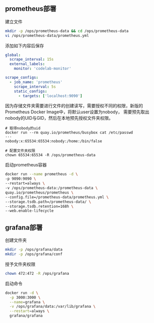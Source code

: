 ## prometheus部署
建立文件
```bash
mkdir -p /ops/prometheus-data && cd /ops/prometheus-data
vi /ops/prometheus-data/prometheus.yml
```
添加如下内容后保存
```yml
global:
  scrape_interval: 15s
  external_labels:
    monitor: 'codelab-monitor'

scrape_configs:
  - job_name: 'prometheus'
    scrape_interval: 5s
    static_configs:
      - targets: ['localhost:9090']
```
因为存储文件夹需要进行文件的创建读写，需要授权不同的权限，新版的Prometheus Docker Image中，将默认user设置为nobody，
需要预先取出nobody的UID与GID，然后在本地预先授权文件夹权限。
```
# 取得nobody的uid
docker run --rm quay.io/prometheus/busybox cat /etc/passwd
···
nobody:x:65534:65534:nobody:/home:/bin/false

# 配置文件夹权限
chown 65534:65534 -R /ops/prometheus-data
```
启动prometheus容器
```bash
docker run --name prometheus -d \
-p 9090:9090 \
--restart=always \
-v /ops/prometheus-data:/prometheus-data \
quay.io/prometheus/prometheus \
--config.file=/prometheus-data/prometheus.yml \
--storage.tsdb.path=/prometheus-data/ \
--storage.tsdb.retention=168h \
--web.enable-lifecycle
```
## grafana部署
创建文件夹
```bash
mkdir -p /ops/grafana/data
mkdir -p /ops/grafana/conf
```
授予文件夹权限
```bash
chown 472:472 -R /ops/grafana
```
启动命令
```bash
docker run -d \
  -p 3000:3000 \
  --name=grafana \
  -v /ops/grafana/data:/var/lib/grafana \
  --restart=always \
  grafana/grafana
```
